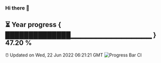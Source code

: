 ### Hi there 👋
⏳ Year progress { ██████████████▁▁▁▁▁▁▁▁▁▁▁▁▁▁▁▁ } 47.20 %
---
⏰ Updated on Wed, 22 Jun 2022 06:21:21 GMT
![Progress Bar CI](https://github.com/liununu/liununu/workflows/Progress%20Bar%20CI/badge.svg)
